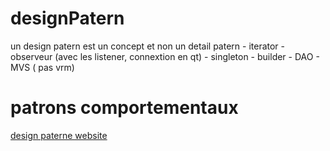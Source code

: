 # designPatern

un design patern est un concept et non un detail patern 
    - iterator
    - observeur (avec les listener, connextion en qt)
    - singleton
    - builder
    - DAO
    - MVS ( pas vrm)

# patrons comportementaux 
[design paterne website](https://refactoring.guru/design-patterns/behavioral-patterns)
